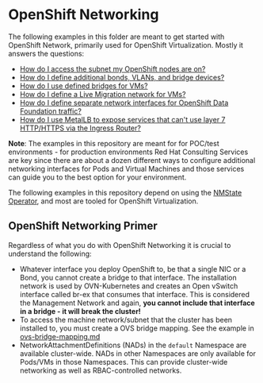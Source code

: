 # OpenShift Networking

The following examples in this folder are meant to get started with OpenShift Network, primarily used for OpenShift Virtualization.  Mostly it answers the questions:

- [How do I access the subnet my OpenShift nodes are on?](ovs-bridge-mapping.md)
- [How do I define additional bonds, VLANs, and bridge devices?](./nmstate-examples.md)
- [How do I use defined bridges for VMs?](./nad-examples.md)
- [How do I define a Live Migration network for VMs?](./live-migration-network.md)
- [How do I define separate network interfaces for OpenShift Data Foundation traffic?](./odf-networking.md)
- [How do I use MetalLB to expose services that can't use layer 7 HTTP/HTTPS via the Ingress Router?](./metallb-deployment.md)

**Note**: The examples in this repository are meant for for POC/test environments - for production environments Red Hat Consulting Services are key since there are about a dozen different ways to configure additional networking interfaces for Pods and Virtual Machines and those services can guide you to the best option for your environment.

The following examples in this repository depend on using the [NMState Operator](./nmstate-operator.md), and most are tooled for OpenShift Virtualization.

## OpenShift Networking Primer

Regardless of what you do with OpenShift Networking it is crucial to understand the following:

- Whatever interface you deploy OpenShift to, be that a single NIC or a Bond, you cannot create a bridge to that interface.  The installation network is used by OVN-Kubernetes and creates an Open vSwitch interface called br-ex that consumes that interface.  This is considered the Management Network and again, **you cannot include that interface in a bridge - it will break the cluster!**
- To access the machine network/subnet that the cluster has been installed to, you must create a OVS bridge mapping.  See the example in [ovs-bridge-mapping.md](./ovs-bridge-mapping.md)
- NetworkAttachmentDefinitions (NADs) in the `default` Namespace are available cluster-wide.  NADs in other Namespaces are only available for Pods/VMs in those Namespaces.  This can provide cluster-wide networking as well as RBAC-controlled networks.